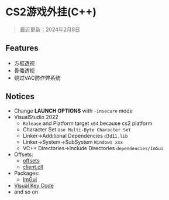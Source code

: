 # CS2游戏外挂(C++)

> 最近更新：2024年2月8日

## Features

- 方框透视
- 骨骼透视
- 绕过VAC防作弊系统

## Notices

- Change **LAUNCH OPTIONS**  with `-insecure` mode
- VisualStudio 2022
	- `Release` and Platform target `x64` because cs2 platform
	- Character Set `Use Multi-Byte Character Set`
	- Linker->Additional Dependencies `d3d11.lib`
	- Linker->System->SubSystem `Windows xxx`
	- VC++ Directories->Include Directories `dependencies/ImGui`
- Offsets:
	- [offsets](https://github.com/a2x/cs2-dumper/blob/main/generated/offsets.hpp)
	- [client.dll](https://github.com/a2x/cs2-dumper/blob/main/generated/client.dll.hpp)
- Packages:
	- [ImGui](https://github.com/ocornut/imgui)
- [Visual Key Code](https://learn.microsoft.com/en-us/windows/win32/inputdev/virtual-key-codes)
- and so on
